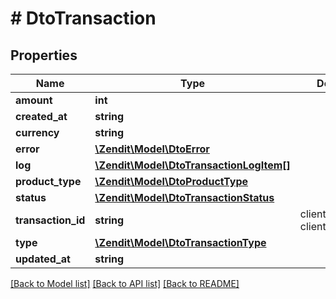 # # DtoTransaction

## Properties

Name | Type | Description | Notes
------------ | ------------- | ------------- | -------------
**amount** | **int** |  |
**created_at** | **string** |  |
**currency** | **string** |  |
**error** | [**\Zendit\Model\DtoError**](DtoError.md) |  | [optional]
**log** | [**\Zendit\Model\DtoTransactionLogItem[]**](DtoTransactionLogItem.md) |  |
**product_type** | [**\Zendit\Model\DtoProductType**](DtoProductType.md) |  |
**status** | [**\Zendit\Model\DtoTransactionStatus**](DtoTransactionStatus.md) |  |
**transaction_id** | **string** | client operate with clientTransactionId |
**type** | [**\Zendit\Model\DtoTransactionType**](DtoTransactionType.md) |  |
**updated_at** | **string** |  |

[[Back to Model list]](../../README.md#models) [[Back to API list]](../../README.md#endpoints) [[Back to README]](../../README.md)
